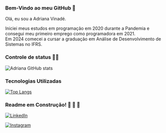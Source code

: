 ### Bem-Vindo ao meu GitHub 👋

Olá, eu sou a Adriana Vinadé.

Iniciei meus estudos em programação em 2020 durante a Pandemia e</br>
consegui meu primeiro emprego como programadora em 2021.</br>
Em 2024 comecei a cursar a graduação em Análise de Desenvolvimento de Sistemas no IFRS.

### Controle de status 🤸‍♀️ 

![Adriana GitHub stats](https://github-readme-stats.vercel.app/api?username=vinadeia&show_icons=true&theme=radical)


### Tecnologias Utilizadas

[![Top Langs](https://github-readme-stats.vercel.app/api/top-langs/?username=vinadeia&layout=compact)](https://github.com/vinadeia/github-readme-stats)

### Readme em Construção!   🚧   🚧   🚧  

[![LinkedIn](https://img.shields.io/badge/linkedin-%230077B5.svg?style=for-the-badge&logo=linkedin&logoColor=white)](https://www.linkedin.com/in/adriana-vinad%C3%A9-aa45801ba/)

[![Instagram](https://img.shields.io/badge/Instagran-%23E4405F.svg?style=for-the-badge&logo=Instagram&logoColor=white)](https://www.instagram.com/adrianavinade/)
